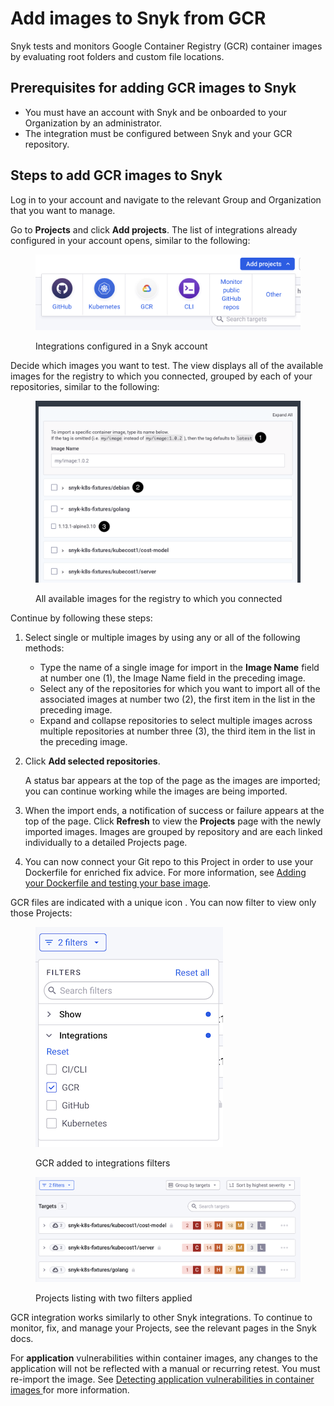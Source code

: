 # Add images to Snyk from GCR

Snyk tests and monitors Google Container Registry (GCR) container images by evaluating root folders and custom file locations.

## **Prerequisites for adding GCR images to Snyk**

* You must have an account with Snyk and be onboarded to your Organization by an administrator.
* The integration must be configured between Snyk and your GCR repository.

## Steps to add GCR images to Snyk

Log in to your account and navigate to the relevant Group and Organization that you want to manage.

Go to **Projects** and click **Add projects**. The list of integrations already configured in your account opens, similar to the following:&#x20;

<figure><img src="../../../.gitbook/assets/Screenshot 2023-03-31 at 17.39.47.png" alt="Integrations configured in a Snyk account"><figcaption><p>Integrations configured in a Snyk account</p></figcaption></figure>

Decide which images you want to test. The view displays all of the available images for the registry to which you connected, grouped by each of your repositories, similar to the following:

<figure><img src="../../../.gitbook/assets/Screenshot 2023-03-31 at 17.50.25.png" alt="All available images for the registry to which you connected"><figcaption><p>All available images for the registry to which you connected</p></figcaption></figure>

Continue by following these steps:

1. Select single or multiple images by using any or all of the following methods:
   * Type the name of a single image for import in the **Image Name** field at number one (1), the Image Name field in the preceding image.
   * Select any of the repositories for which you want to import all of the associated images at number two (2), the first item in the list in the preceding image.
   * Expand and collapse repositories to select multiple images across multiple repositories at number three (3), the third item in the list in the preceding image.
2.  Click **Add selected repositories**.

    A status bar appears at the top of the page as the images are imported; you can continue working while the images are being imported.
3. When the import ends, a notification of success or failure appears at the top of the page. Click **Refresh** to view the **Projects** page with the newly imported images. Images are grouped by repository and are each linked individually to a detailed Projects page.
4. You can now connect your Git repo to this Project in order to use your Dockerfile for enriched fix advice. For more information, see [Adding your Dockerfile and testing your base image](../../scan-your-dockerfile/adding-your-dockerfile-and-test-your-base-image.md).

GCR files are indicated with a unique icon . You can now filter to view only those Projects:

<figure><img src="../../../.gitbook/assets/Screenshot 2023-03-31 at 18.10.17.png" alt="GCR added to integrations filters"><figcaption><p>GCR added to integrations filters</p></figcaption></figure>

<figure><img src="../../../.gitbook/assets/Screenshot 2023-03-31 at 18.06.20.png" alt="Projects listing with two filters applied"><figcaption><p>Projects listing with two filters applied</p></figcaption></figure>

GCR integration works similarly to other Snyk integrations. To continue to monitor, fix, and manage your Projects, see the relevant pages in the Snyk docs.

For **application** vulnerabilities within container images, any changes to the application will not be reflected with a manual or recurring retest. You must re-import the image. See [Detecting application vulnerabilities in container images ](../../getting-around-the-snyk-container-ui/detecting-application-vulnerabilities-in-container-images/)for more information.
